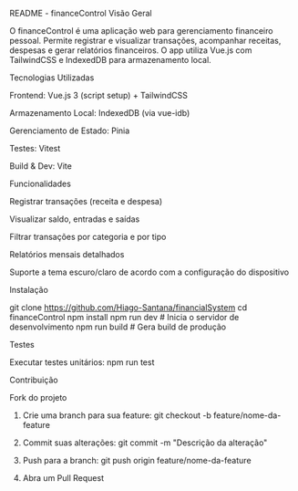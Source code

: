 README - financeControl
Visão Geral

O financeControl é uma aplicação web para gerenciamento financeiro pessoal. Permite registrar e visualizar transações, acompanhar receitas, despesas e gerar relatórios financeiros. O app utiliza Vue.js com TailwindCSS e IndexedDB para armazenamento local.

Tecnologias Utilizadas

Frontend: Vue.js 3 (script setup) + TailwindCSS

Armazenamento Local: IndexedDB (via vue-idb)

Gerenciamento de Estado: Pinia

Testes: Vitest

Build & Dev: Vite

Funcionalidades

Registrar transações (receita e despesa)

Visualizar saldo, entradas e saídas

Filtrar transações por categoria e por tipo

Relatórios mensais detalhados

Suporte a tema escuro/claro de acordo com a configuração do dispositivo

Instalação

git clone https://github.com/Hiago-Santana/financialSystem
cd financeControl
npm install
npm run dev       # Inicia o servidor de desenvolvimento
npm run build     # Gera build de produção

Testes

Executar testes unitários:
npm run test

Contribuição

Fork do projeto

1. Crie uma branch para sua feature: git checkout -b feature/nome-da-feature

2. Commit suas alterações: git commit -m "Descrição da alteração"

3. Push para a branch: git push origin feature/nome-da-feature

4. Abra um Pull Request